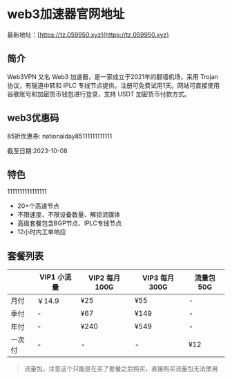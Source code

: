 # web3加速器官网地址

最新地址：[https://tz.059950.xyz](https://tz.059950.xyz)

## 简介

Web3VPN 又名 Web3 加速器，是一家成立于2021年的翻墙机场，采用 Trojan 协议，有隧道中转和 IPLC 专线节点提供。注册可免费试用1天。网站可直接使用谷歌账号和加密货币钱包进行登录，支持 USDT 加密货币付款方式。

## web3优惠码

85折优惠券: nationalday85111111111111

截至日期:2023-10-08

## 特色
1111111111111111
* 20+个高速节点
* 不限速度、不限设备数量、解锁流媒体
* 高级套餐包含BGP节点、IPLC专线节点
* 12小时内工单响应

## 套餐列表

||VIP1 小流量|VIP2 每月100G|VIP3 每月300G|流量包50G|
|----|----|----|----|----|
|月付|￥14.9|¥25|¥55|-|
|季付|-|¥67|¥149|-|
|年付|-|¥240|¥549|-|
|一次付|-|-|-|¥12|

> 流量包，注意这个只能是在买了套餐之后购买，直接购买流量包无法使用

